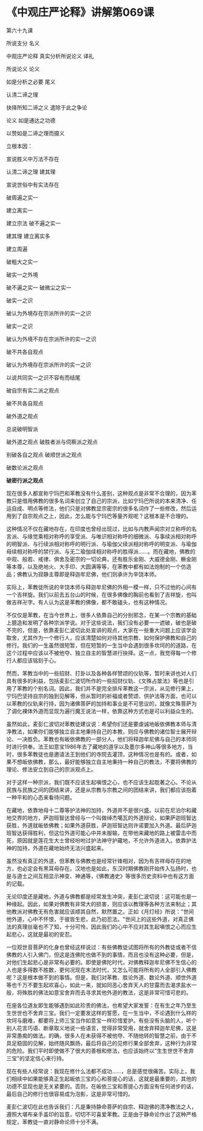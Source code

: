 # 《中观庄严论释》讲解第069课

第六十九课

所说支分 名义

中观庄严论释 真实分析所说论义 译礼

所说论义 论义

如是分析之必要 尾义

认清二谛之理

抉择所知二谛之义 遣除于此之争论

论义 如是通达之功德

以赞如是二谛之理而摄义

立根本因：

宣说胜义中万法不存在

认清二谛之理 建其理

宣说世俗中有实法存在

破周遍之实一

建立离实一

建立宗法 破不遍之实一

建其理 建立离实多

建立周遍

破粗大之实一

破实一之外境

破不遍之实一 破微尘之实一

破实一之识

破认为外境存在宗派所许的实一之识

破实一之识

破认为外境不存在宗派所许的实一之识

破不共各自观点

破认为外境存在宗派所许的实一之识

以说共同实一之识不容有而结尾

破自宗有实二派之观点

破不共各自观点

破外道之观点

总说破明智派

破外道之观点 破胜者派与伺察派之观点

别破各自之观点 破顺世派之观点

破数论派之观点

**破密行派之观点**

现在很多人都宣称宁玛巴和苯教没有什么差别，这种观点是非常不合理的，因为苯教只是借用佛教的很多名词来创立了自己的宗派，比如宁玛巴所说的本来清净、任运自成、明点等修法，他们只是对佛教显宗密宗的很多名词作了一些修改，然后运用到了自宗观点之上，因此，怎么能与宁玛巴等量齐观呢？这根本是不合理的。

这种情况不仅在藏地存在，在印度也曾经出现过，比如与内教声闻宗对立称呼的名言派、与缘觉乘相对称呼的享受派、与唯识相对称呼的细微派、与事续派相对称呼的明智派、与行续派相对称呼的明行派、与瑜伽父续派相对称呼的明变派、与瑜伽母续相对称呼的禁行派、与无二瑜伽续相对称呼的胜得派......。而在藏地，佛教的中观、般若、戒律、俱舍及密宗的一切论典，还有胜乐金刚、大威德金刚、橛金刚等本尊，以及绝地火、大手印、大圆满等等，在苯教中都有如法炮制的一个仿造品；佛教认为寂静主尊即是释迦牟尼佛，他们则承许为辛饶本师。

实际上，苯教徒所说的辛饶本师与释迦牟尼佛的外相一模一样，只不过他的心间有一个吉祥旋。我们以前去五台山的时候，在很多佛像的胸前也看到了吉祥旋，也叫做吉祥卍字。有人认为这是苯教的佛像，都不敢磕头，也有这种情况。

不仅仅是苯教，在当今世界上，很多人依靠自己的分别邪念，在某一个宗教的基础上臆造和发明了各种宗派学说。对于这些说法，我们没有必要一一遮破，破也是破不完的，但是，依靠麦彭仁波切此处宣讲的观点，大家在一些重大问题上应该学会取舍，尤其作为一个修行人，应该清楚如何对待其他宗教、如何保护佛教和自己的修行。我们的一生虽然很短暂，但在短暂的一生当中会遇到很多坎坷的的道路，在这个过程中应该以不被他夺、独立自主的智慧进行抉择。这一点，我觉得每一个修行人都应该铭刻于心。

然而，苯教当中的一些招财、打卦以及各种各样赞颂的仪轨等，暂时来讲也对人们具有很多的利益，包括麦彭仁波切所作的一些招财仪轨、《文殊占筮法》等也是引用了苯教的个别名词。因此，我们并不是完全排斥苯教这一宗派，从见修行果上，宁玛巴坚持自宗的独到见解等，但从暂时的祈福或者赞颂、供护法等方面，也可以以苯教的仪轨来行持，因为诸佛菩萨的加持和事业是不可思议的，就像文殊菩萨为了调化裸体外道而显现为遍行魔王说法一样，依靠这种方式也是可以利益众生的。

虽然如此，麦彭仁波切对苯教徒建议说：希望你们还是要虔诚地皈依佛教本师与清净教法，如果你们能够独立自主地秉持自己的本教，则应与佛教的诸位智士展开辩论、一决胜负。苯教也有皈依佛教的一部分人，他们将释迦牟尼佛与自己的本师同时进行供奉。法王如意宝1986年去了藏地的道孚以及墨尔多神山等很多地方，当时，很多苯教徒也是邀请法王到他们的寺院去灌顶，这种情况也是有的。或者，如果不想皈依佛教，那么，最好能够独立自主地秉持一种自己的教法，不要将佛教的理论、修法安立到自己的宗派观点上。

对于这样一种宗派，我们既不应该生起嗔恨之心，也不应该生起耽著之心。不论从民族与民族之间的团结来讲，还是从宗教与宗教之间的团结来讲，我们都应该抱着一种平和的心态来看待问题。

在藏地，依靠地母十二尊等护法神的加持，外道并不是很兴盛。以前在尼泊尔和藏地交界的地方，萨迦班智达曾经与一个叫做绰杰噶瓦的外道辩论，如果萨迦班智达获胜，外道就皈依佛教；如果外道获胜，萨迦班智达则许诺要加入外道。最后萨迦班智达获得胜利，但这位外道可能心中并未服输，在带他来藏地的路上被雷击中而死，原因就是莲花生大士曾经吩咐过护法神守护藏地，不允许外道进入。依靠护法神的加持，外道在藏地始终无法兴盛起来。

虽然没有真正的外道，但苯教与佛教也是经常针锋相对，因为有吉祥母存在的地方，也必定会有黑耳母存在。汉地也是如此，东汉时期佛教刚开始传入弘扬时，也是与道士之间互相显示神变、神通等，《佛教通史》等很多历史资料中也有这方面的记载。

无论印度还是藏地，外道与佛教都是经常发生冲突，麦彭仁波切说：这可能也是一种缘起。因此，如果对佛教有非常大的损害，则应该以教理等各种方法来制止；其他教派对佛教无有危害就应该顺其自然，默然置之。正如《月灯经》所说："世间他外道，心中不怀恨，于彼皆生悲，此乃初忍法。"世间上的这些外道，对真正佛法的真理丝毫也不了知，十分可怜，因此我们的心中不应对其生起嗔恨之心而应生起悲心，这就是最初的安忍。

一位观世音菩萨的化身也曾经这样说过：有些佛教徒试图将所有的外教徒或者不信佛教的人引入佛门，但这是连佛陀也做不到的事情，而且也没有这种必要，但是，对他们生起悲心是非常有必要的。即使是佛陀时代，对佛教释迦牟尼佛不生信心的人也是多得数不胜数，更何况现在末法时代，又怎么可能将所有的人全部引入佛教呢？这是根本做不到的事情。但是，我们对苯教、胜论外道、数论外道、顺世外道等也千万不要生起欢喜心，如此一来，就如同恶心舍弃天人的甘露而去渴求盐水一般，将殊胜的佛法如意宝舍弃而去寻求其他外道的教法，这是非常可惜可悲的。

在座各位道友即生能够遇到如此珍贵的佛法，也希望大家发誓：在有生之年乃至生生世世也不舍弃三宝。我们一定要发这样的誓愿，在一生当中，不论遇到什么样的坎坷与磨难，都要将上师三宝当作如意宝一样珍惜爱护。有些没有头脑的人，听个别人花言巧语、断章取义地说一些语言，觉得非常受用，就舍弃释迦牟尼佛，这是非常愚痴的做法。的确，很多人在未获得不被他夺、不随他转的智慧之前，由于不具足稳固的见解，始终随风飘扬，最后将自己的见修行果全部舍弃，这种行为非常的危险。我们平时即使做不了很大的善根和修法，也应该始终以"生生世世不舍弃三宝"的坚定信心来行持。

现在有些人经常说：我现在修什么法都不成功......，总是感觉很痛苦。实际上，我们相续中如果能够真正生起皈依三宝的心和菩提心的话，这就是最重要的，其他的功德不显现也是无关紧要的。否则，在皈依三宝和菩提心方面没有任何进步的话，最后自己的修行也很容易成为泡影，这是非常可惜的。

麦彭仁波切在此也告诉我们：凡是秉持静命菩萨的自宗、释迦佛的清净教法之人，遵照大堪布亲手盖印的旨意，切切不可喜爱苯教。正是由于静命论作出了这种严格规定，苯教徒一直对静命论师十分不满。

